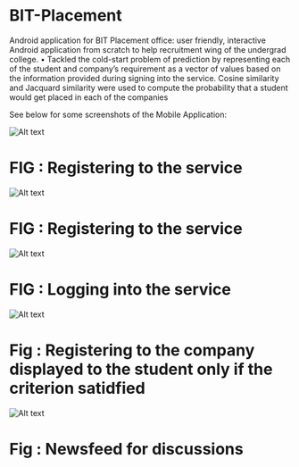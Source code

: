 # BIT-Placement
Android application for BIT Placement office: user friendly, interactive Android application from scratch to help recruitment wing of the undergrad college.
• Tackled the cold-start problem of prediction by representing each of the student and company’s requirement as a vector of values based on the information provided during signing into the service. Cosine similarity and Jacquard similarity were used to compute the probability that a student would get placed in each of the companies

See below for some screenshots of the Mobile Application:


![Alt text](Screenshot_2017-04-03-14-53-32.png?raw=true "Title")

<h1>FIG : Registering to the service</h1>

![Alt text](Screenshot_2017-04-03-14-53-36.png?raw=true "Title")

<h1> FIG :  Registering to the service</h1>

![Alt text](Screenshot_2017-04-03-14-53-23.png?raw=true "Title")

<h1> FIG : Logging into the service </h1>

![Alt text](Screenshot_2017-04-03-16-07-09.png?raw=true "Title")

<h1> Fig : Registering to the company displayed to the student only if the criterion satidfied </h1>

![Alt text](Screenshot_2017-04-03-14-52-40.png?raw=true "Title")

<h1> Fig : Newsfeed for discussions</h1>

